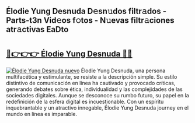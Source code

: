 ## Élodie Yung Desnuda D𝚎sn𝚞dos filtr𝚊dos - Parts-t3n Vid𝚎os f𝚘tos - N𝚞evas filtr𝚊ciones atr𝚊ctivas EaDto

# <h2><a href="http://mb6ho2g.tromn.icu/?c=%c3%89lodie+Yung+Desnuda">🔗👉👉👉 Élodie Yung Desnuda 🔗🔗</a></h2>

[![Élodie Yung Desnuda nuevo](https://i.imgur.com/pEAQMta.gif)](http://mb6ho2g.tromn.icu/?c=%c3%89lodie+Yung+Desnuda)
Élodie Yung Desnuda, una persona multifacética y estimulante, se resiste a la descripción simple. Su estilo distintivo de comunicación en línea ha cautivado y provocado críticas, generando debates sobre ética, individualidad y las complejidades de las sociedades digitales. Aunque se desconoce su rumbo futuro, su papel en la redefinición de la esfera digital es incuestionable. Con un espíritu inquebrantable y un atractivo innegable, Élodie Yung Desnuda journey en el mundo en línea es imparable.
